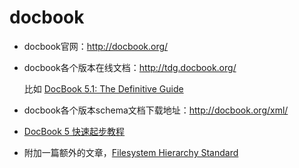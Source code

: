 # docbook
* docbook官网：<http://docbook.org/>

* docbook各个版本在线文档：<http://tdg.docbook.org/>

  比如 [DocBook 5.1: The Definitive Guide](http://tdg.docbook.org/tdg/5.1/)

* docbook各个版本schema文档下载地址：<http://docbook.org/xml/>

* [DocBook 5 快速起步教程](http://blog.csdn.net/sarkuya/article/details/6854323)

* 附加一篇额外的文章，[Filesystem Hierarchy Standard](http://www.pathname.com/fhs/pub/fhs-2.3.html)
